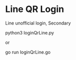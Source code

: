 # Line QR Login
Line unofficial login, Secondary

python3 loginQrLine.py 

or

go run loginQrLine.go
